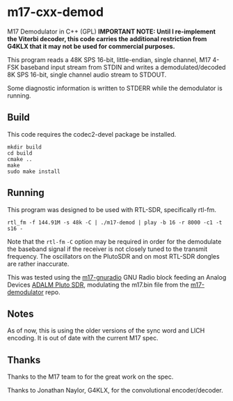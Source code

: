 # m17-cxx-demod
M17 Demodulator in C++ (GPL) **IMPORTANT NOTE: Until I re-implement the Viterbi
decoder, this code carries the additional restriction from G4KLX that it may not be
used for commercial purposes.**

This program reads a 48K SPS 16-bit, little-endian, single channel, M17  4-FSK
baseband input stream from STDIN and writes a demodulated/decoded 8K SPS
16-bit, single channel audio stream to STDOUT.

Some diagnostic information is written to STDERR while the demodulator is
running.

## Build

This code requires the codec2-devel package be installed.

    mkdir build
    cd build
    cmake ..
    make
    sudo make install

## Running

This program was designed to be used with RTL-SDR, specifically rtl-fm.

    rtl_fm -f 144.91M -s 48k -C | ./m17-demod | play -b 16 -r 8000 -c1 -t s16 -

Note that the `rtl-fm` `-C` option may be required in order for the demodulate
the baseband signal if the receiver is not closely tuned to the transmit
frequency.  The oscillators on the PlutoSDR and on most RTL-SDR dongles are
rather inaccurate.

This was tested using the [m17-gnuradio](https://github.com/mobilinkd/m17-gnuradio)
GNU Radio block feeding an Analog Devices 
[ADALM Pluto SDR](https://www.analog.com/en/design-center/evaluation-hardware-and-software/evaluation-boards-kits/adalm-pluto.html),
modulating the m17.bin file from the
[m17-demodulator](https://github.com/mobilinkd/m17-demodulator) repo.

## Notes

As of now, this is using the older versions of the sync word and LICH
encoding.  It is out of date with the current M17 spec.

## Thanks

Thanks to the M17 team to for the great work on the spec.

Thanks to Jonathan Naylor, G4KLX, for the convolutional encoder/decoder.
